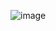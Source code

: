 ![image](https://github.com/DoutorSolo/DoutorSolo/assets/132822901/0aacb41d-d132-4558-ad5b-ecb64a438e34)

